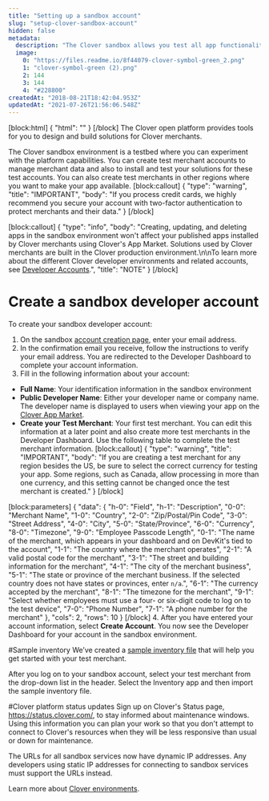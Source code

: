 ```yaml
---
title: "Setting up a sandbox account"
slug: "setup-clover-sandbox-account"
hidden: false
metadata: 
  description: "The Clover sandbox allows you test all app functionality before publishing your app. Learn how to create a sandbox account and test merchant."
  image: 
    0: "https://files.readme.io/8f44079-clover-symbol-green_2.png"
    1: "clover-symbol-green (2).png"
    2: 144
    3: 144
    4: "#228800"
createdAt: "2018-08-21T18:42:04.953Z"
updatedAt: "2021-07-26T21:56:06.548Z"
---
```

[block:html]
{
  "html": "<!-- This page has content shared with the partner docs. If you update\nthis page, be sure to check if the same change applies to\n\"Settng up a sandbox account\". -->"
}
[/block]
The Clover open platform provides tools for you to design and build solutions for Clover merchants.

The Clover sandbox environment is a testbed where you can experiment with the platform capabilities. You can create test merchant accounts to manage merchant data and also to install and test your solutions for these test accounts. You can also create test merchants in other regions where you want to make your app available.
[block:callout]
{
  "type": "warning",
  "title": "IMPORTANT",
  "body": "If you process credit cards, we highly recommend you secure your account with two-factor authentication to protect merchants and their data."
}
[/block]

[block:callout]
{
  "type": "info",
  "body": "Creating, updating, and deleting apps in the sandbox environment won't affect your published apps installed by Clover merchants using Clover's App Market. Solutions used by Clover merchants are built in the Clover production environment.\n\nTo learn more about the different Clover developer environments and related accounts, see [Developer Accounts](https://docs.clover.com/docs/developer-accounts).",
  "title": "NOTE"
}
[/block]

# Create a sandbox developer account
To create your sandbox developer account:
1. On the sandbox <a href="https://sandbox.dev.clover.com/developer-home/create-account" target="_blank">account creation page</a>, enter your email address. 
2. In the confirmation email you receive, follow the instructions to verify your email address. You are redirected to the Developer Dashboard to complete your account information.
3. Fill in the following information about your account:
  * **Full Name**: Your identification information in the sandbox environment
  * **Public Developer Name**: Either your developer name or company name. The developer name is displayed to users when viewing your app on the <a href="https://www.clover.com/appmarket" target="_blank">Clover App Market</a>.
  * **Create your Test Merchant**: Your first test merchant. You can edit this information at a later point and also create more test merchants in the Developer Dashboard. Use the following table to complete the test merchant information.
[block:callout]
{
  "type": "warning",
  "title": "IMPORTANT",
  "body": "If you are creating a test merchant for any region besides the US, be sure to select the correct currency for testing your app. Some regions, such as Canada, allow processing in more than one currency, and this setting cannot be changed once the test merchant is created."
}
[/block]

[block:parameters]
{
  "data": {
    "h-0": "Field",
    "h-1": "Description",
    "0-0": "Merchant Name",
    "1-0": "Country",
    "2-0": "Zip/Postal/Pin Code",
    "3-0": "Street Address",
    "4-0": "City",
    "5-0": "State/Province",
    "6-0": "Currency",
    "8-0": "Timezone",
    "9-0": "Employee Passcode Length",
    "0-1": "The name of the merchant, which appears in your dashboard and on DevKit's tied to the account",
    "1-1": "The country where the merchant operates",
    "2-1": "A valid postal code for the merchant",
    "3-1": "The street and building information for the merchant",
    "4-1": "The city of the merchant business",
    "5-1": "The state or province of the merchant business. If the selected country does not have states or provinces, enter `n/a`.",
    "6-1": "The currency accepted by the merchant",
    "8-1": "The timezone for the merchant",
    "9-1": "Select whether employees must use a four- or six-digit code to log on to the test device",
    "7-0": "Phone Number",
    "7-1": "A phone number for the merchant"
  },
  "cols": 2,
  "rows": 10
}
[/block]
4. After you have entered your account information, select **Create Account**. You now see the Developer Dashboard for your account in the sandbox environment.

#Sample inventory
We’ve created a <a href="https://clover.box.com/s/y08he8u7llov7shufskgyb5stlgcs6s8" target="_blank">sample inventory file</a> that will help you get started with your test merchant.

After you log on to your sandbox account, select your test merchant from the drop-down list in the header. Select the Inventory app and then import the sample inventory file.


#Clover platform status updates
Sign up on Clover's Status page, https://status.clover.com/, to stay informed about maintenance windows. Using this information you can plan your work so that you don't attempt to connect to Clover's resources when they will be less responsive than usual or down for maintenance.

The URLs for all sandbox services now have dynamic IP addresses. Any developers using static IP addresses for connecting to sandbox services must support the URLs instead.

Learn more about [Clover environments](doc:clover-environments).